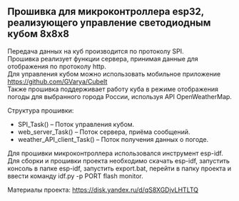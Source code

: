 ## Прошивка для микроконтроллера esp32, реализующего управление светодиодным кубом 8х8х8 
Передача данных на куб производится по протоколу SPI.<br />
Прошивка реализует функции сервера, принимая данные для отображения по протоколу http.<br />
Для управления кубом можно использовать мобильное приложение https://github.com/GVarya/CubeIt<br />
Также прошивка поддерживает работу куба в режиме отображения погоды для выбранного города России, используя API OpenWeatherMap. <br />

Структура прошивки: 
* SPI_Task() – Поток управления кубом. 
* web_server_Task() – Поток сервера, приёма сообщений. 
* weather_API_client_Task() – Поток получения данных о погоде.<br />

Для прошивки микроконтроллера использовался инструмент esp-idf. 
Для сборки и прошивки проекта необходимо скачать esp-idf, запустить консоль в папке esp-idf, запустить export.bat, перейти в папку проекта и ввести команду idf.py -p PORT flash monitor.<br />

Материалы проекта: https://disk.yandex.ru/d/qS8XGDjvLHTLTQ
